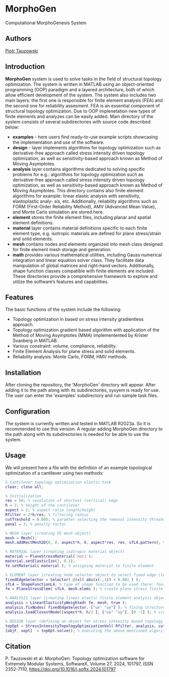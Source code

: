 # MorphoGen

Computational MorphoGenesis System

## Authors
[Piotr Tauzowski](mailto:ptauzow@ippt.pan.pl)

## Introduction
__MorphoGen__ system is used to solve tasks in the field of structural topology optimization. The system is written in MATLAB using an object-oriented programming (OOP) paradigm and a layered architecture, both of which allow efficient development of the system. The system also includes two main layers: the first one is responsible for finite element analysis (FEA) and the second one for reliability assesment. FEA is an essential component of structural topology optimization. Due to OOP implenetation new types of finite elements and analyzes can be easily added. Main directory of the system consists of several subdirectories with source code described below:

* __examples__ - here users find ready-to-use example scripts showcasing the implementation and use of the software.
* __design__ - layer implements algorithms for topology optimization such as derivative-free approach called stress intensity driven topology optimization, as well as sensitivity-based approach known as Method of
Moving Asymptotes.
* __analysis__ layer contains algorithms dedicated to solving specific problems for e.g.: algorithms for topology optimization such as derivative-free approach called stress intensity driven topology optimization, as well as sensitivity-based approach known as Method of Moving Asymptotes. This directory contains also finite element algorithms for example: linear elastic analysis with sensitivity, elastoplastic analy-
sis, etc. Additionally, reliability algorithms such as FORM (First-Order Reliability Method), AMV (Advanced Mean Value), and Monte Carlo simulation are stored here.
* __element__ stores the finite element files, including planar and spatial element definitions.
* __material__ layer contains material definitions specific to each finite element type, e.g. isotropic materials are defined for plane stress/strain and solid elements.
* __mesh__ contains nodes and elements organized into mesh class designed for finite element mesh storage and generation.
* __math__ provides various mathematical utilities, including Gauss numerical integration and linear equation solver class. They facilitate
data manipulation of global matrices and right-hand vectors. Additionally, shape function classes compatible with finite elements are included.
These directories provide a comprehensive framework to explore and utilize the software’s features and capabilities.

## Features
The basic functions of the system include the following:  
* Topology optimization in based on stress intensity gradientless approach.
* Topology optimization gradient based algorithm with application of the Method of Moving Asymptotes (MMA) implementented by Krister Svanberg in MATLAB.
* Various constraint: volume, compliance, reliability.
* Finite Element Analysis for plane stress and solid elements.
* Reliability analysis: Monte Carlo, FORM, HMV methods.

## Installation
After cloning the repository, the 'MorphoGen' directory will appear. After adding it to the path along with its subdirectories, sysyem is ready for use. The user can enter the 'examples' subdirectory and run sample task files.

## Configuration
The system is currently written and tested in MATLAB R2023a. So it is recommended to use this version. A regular adding MorphoGen directory to the path along with its subdirectories is needed for be able to use the system.

## Usage
We will present here a file with the definition of an example topological optimization of a cantilever using two methods:

```matlab
% Cantilever topology optimization elastic task
clear; close all;

% Initialization 
res = 50; % resolution of shortest (vertical) edge
h = 1; % height of the cantilever
aspect = 2; % aspect ratio length/height
Rfilter = 2*h/res; % filtering radius
cutTreshold = 0.005; % paramter selecting the removal intensity threshold
penal = 3; % penalty factor

% MESH layer (creating FE mesh object)
mesh = Mesh();
mesh.addRectMesh2D(0, 0, aspect*h, h, aspect*res, res, sfL4.pattern); % generating rectangular mesh ( aspect times h by h )

% MATERIAL layer (creating isotropic material object)
material = PlaneStressMaterial('mat1');
material.setElasticIzo(1, 0.3);
fe.setMaterial( material ); % assigning material to finite element

% ELEMENT layer (creating node selector object to select fixed edge (left))
fixedEdgeSelector = Selector( @(x)( abs(x(:,1)) < 0.001 ) );
sfL4 = ShapeFunctionL4; % type of shape function to be used (here: four node Langrange)
fe = PlaneStressElem( sfL4, mesh.elems ); % create plane stress finite element object

% ANALYSIS layer (creating linear elastic finite element analysis object with weighted matrix feature, weighted by element density)
analysis = LinearElasticityWeighted( fe, mesh, true );
analysis.fixNodes( fixedEdgeSelector, ["ux" "uy"] ); % fixing structure according to above defined node selector object
analysis.loadClosestNode([aspect*h, h/2 ], ["ux" "uy"], [0 -1] ); % creating load vector with one node loaded at the middle of right edge

% DESIGN layer (defining an object for stress intensity based topology optimization with volume constraint)
topOpt = StressIntensityTopologyOptimizationVol( Rfilter, analysis, cutTreshold, penal, 0.4, true );
[objF, xopt]  = topOpt.solve(); % executing the above mentioned algorithm 
```

## Citation

P. Tauzowski et al. MorphoGen: Topology optimization software for Extremely Modular Systems, SoftwareX, Volume 27, 2024, 101797, ISSN 2352-7110, https://doi.org/10.1016/j.softx.2024.101797
